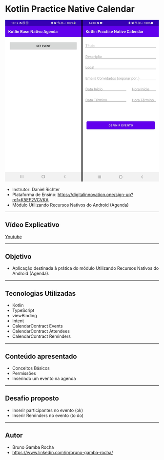 # Kotlin Practice Native Calendar

<img src="screenshot.png"/>

- Instrutor: Daniel Richter
- Plataforma de Ensino: https://digitalinnovation.one/sign-up?ref=K5EF2VCVKA
- Módulo Utilizando Recursos Nativos do Android (Agenda)

	
<hr>

## Vídeo Explicativo

  [Youtube](https://youtu.be/02Gxn7O8N4o)


<hr>

##  Objetivo

- Aplicação destinada à prática do módulo Utilizando Recursos Nativos do Android (Agenda).


<hr>

## Tecnologias Utilizadas

- Kotlin
- TypeScript
- viewBinding
- Intent
- CalendarContract Events
- CalendarContract Attendees
- CalendarContract Reminders


<hr>

## Conteúdo apresentado

- Conceitos Básicos
- Permissões
- Inserindo um evento na agenda


<hr>

## Desafio proposto

- Inserir participantes no evento (ok)
- Inserir Reminders no evento (to do)


<hr>

## Autor

- Bruno Gamba Rocha
- https://www.linkedin.com/in/bruno-gamba-rocha/
